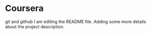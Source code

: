 # Coursera
git and github
I am editing the README file. Adding some more details about the project description.

